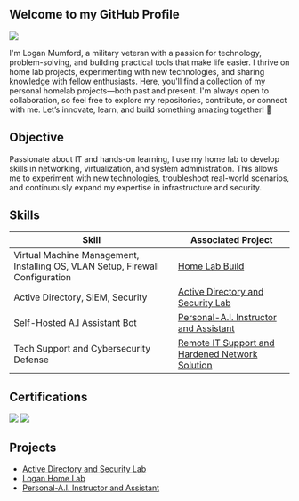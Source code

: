 ## Welcome to my GitHub Profile

<a href="https://www.linkedin.com/in/loganamumford2011/"><img src="https://img.shields.io/badge/-LinkedIn-0072b1?&style=for-the-badge&logo=linkedin&logoColor=white" /></a>

I'm Logan Mumford, a military veteran with a passion for technology, problem-solving, and building practical tools that make life easier. I thrive on home lab projects, experimenting with new technologies, and sharing knowledge with fellow enthusiasts. Here, you'll find a collection of my personal homelab projects—both past and present. I'm always open to collaboration, so feel free to explore my repositories, contribute, or connect with me. Let’s innovate, learn, and build something amazing together! 🚀

## Objective
Passionate about IT and hands-on learning, I use my home lab to develop skills in networking, virtualization, and system administration. This allows me to experiment with new technologies, troubleshoot real-world scenarios, and continuously expand my expertise in infrastructure and security.

## Skills

| Skill                                         | Associated Project         |
|-----------------------------------------------|----------------------------|
| Virtual Machine Management, Installing OS, VLAN Setup, Firewall Configuration | <a href="https://github.com/LoganMumford2025/Home-Lab-Build">Home Lab Build</a> |
| Active Directory, SIEM, Security                              |<a href="https://github.com/LoganMumford2025/Active-Directory-and-Security-Lab/blob/main/README.md">Active Directory and Security Lab</a>   |
| Self-Hosted A.I Assistant Bot |<a href="https://github.com/LoganMumford2025/Personal-A.I.-Linux-Teacher?tab=readme-ov-file#readme">Personal-A.I. Instructor and Assistant</a> |
| Tech Support and Cybersecurity Defense | <a href="https://github.com/LoganMumford2025/Remote-IT-Support-and-Hardened-Network?tab=readme-ov-file#remote-it-support-and-hardened-network-solution">Remote IT Support and Hardened Network Solution</a> |

## Certifications

<div>
<img src="https://img.shields.io/badge/-Security%2B-FF0000?&style=for-the-badge&logo=CompTIA&logoColor=white" />
<img src="https://img.shields.io/badge/-A%2B-4D4D4D?&style=for-the-badge&logo=CompTIA&logoColor=white" />
</div>

## Projects
- <a href="https://github.com/LoganMumford2025/Active-Directory-and-Security-Lab/blob/main/README.md">Active Directory and Security Lab</a>
- <a href="https://github.com/LoganMumford2025/Home-Lab-Build">Logan Home Lab</a>
- <a href="https://github.com/LoganMumford2025/Personal-A.I.-Linux-Teacher?tab=readme-ov-file#readme">Personal-A.I. Instructor and Assistant</a>
